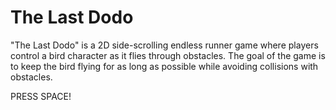 # The Last Dodo

"The Last Dodo" is a 2D side-scrolling endless runner game where players control a bird character as it flies through obstacles. The goal of the game is to keep the bird flying for as long as possible while avoiding collisions with obstacles.

PRESS SPACE!

